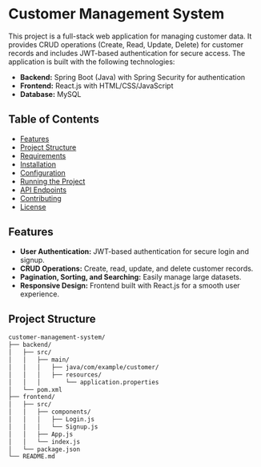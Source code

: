 # Customer Management System

This project is a full-stack web application for managing customer data. It provides CRUD operations (Create, Read, Update, Delete) for customer records and includes JWT-based authentication for secure access. The application is built with the following technologies:

- **Backend:** Spring Boot (Java) with Spring Security for authentication
- **Frontend:** React.js with HTML/CSS/JavaScript
- **Database:** MySQL

## Table of Contents

- [Features](#features)
- [Project Structure](#project-structure)
- [Requirements](#requirements)
- [Installation](#installation)
- [Configuration](#configuration)
- [Running the Project](#running-the-project)
- [API Endpoints](#api-endpoints)
- [Contributing](#contributing)
- [License](#license)

## Features

- **User Authentication:** JWT-based authentication for secure login and signup.
- **CRUD Operations:** Create, read, update, and delete customer records.
- **Pagination, Sorting, and Searching:** Easily manage large datasets.
- **Responsive Design:** Frontend built with React.js for a smooth user experience.

## Project Structure

```bash
customer-management-system/
├── backend/
│   ├── src/
│   │   ├── main/
│   │   │   ├── java/com/example/customer/
│   │   │   ├── resources/
│   │   │       └── application.properties
│   └── pom.xml
├── frontend/
│   ├── src/
│   │   ├── components/
│   │   │   ├── Login.js
│   │   │   └── Signup.js
│   │   ├── App.js
│   │   └── index.js
│   └── package.json
└── README.md
